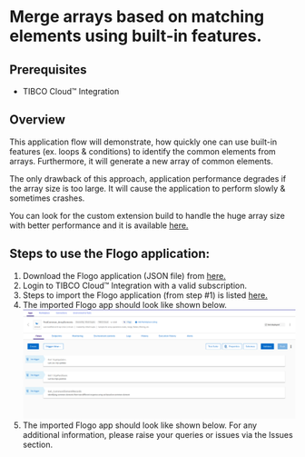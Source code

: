 # Merge arrays based on matching elements using built-in features.

## Prerequisites
- TIBCO Cloud™ Integration 

## Overview
This application flow will demonstrate, how quickly one can use built-in features (ex. loops & conditions) to identify the common elements from arrays. 
Furthermore, it will generate a new array of common elements.

The only drawback of this approach, application performance degrades if the array size is too large. 
It will cause the application to perform slowly & sometimes crashes.

You can look for the custom extension build to handle the huge array size with better performance and it is available [here.](https://github.com/TIBCOSoftware/tci-flogo/tree/master/samples/app-dev/Array-Operations/FindCommonArrayElement-UsingCustomExtension)

## Steps to use the Flogo application:
1. Download the Flogo application (JSON file) from [here.](https://github.com/TIBCOSoftware/tci-flogo/blob/master/samples/app-dev/Array-Operations/FindCommonArrayElements/FindCommon_ArrayElements.json)
2. Login to TIBCO Cloud™ Integration with a valid subscription.
3. Steps to import the Flogo application (from step #1) is listed [here.](https://github.com/TIBCOSoftware/tci-flogo/blob/master/samples/app-dev/readme.md)
4. The imported Flogo app should look like shown below.![common-array](https://github.com/TIBCOSoftware/tci-flogo/blob/master/samples/app-dev/import-screenshots/common_Elementarray.png)
5. The imported Flogo app should look like shown below. For any additional information, please raise your queries or issues via the Issues section.
